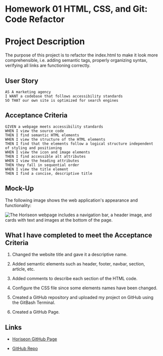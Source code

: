 # Homework 01 HTML, CSS, and Git: Code Refactor 

# Project Description

The purpose of this project is to refactor the index.html to make it look more comprehensible, i.e. adding semantic tags, properly organizing syntax, verifying all links are functioning correctly. 


## User Story

```
AS A marketing agency
I WANT a codebase that follows accessibility standards
SO THAT our own site is optimized for search engines
```

## Acceptance Criteria

```
GIVEN a webpage meets accessibility standards
WHEN I view the source code
THEN I find semantic HTML elements
WHEN I view the structure of the HTML elements
THEN I find that the elements follow a logical structure independent of styling and positioning
WHEN I view the icon and image elements
THEN I find accessible alt attributes
WHEN I view the heading attributes
THEN they fall in sequential order
WHEN I view the title element
THEN I find a concise, descriptive title
```

## Mock-Up

The following image shows the web application's appearance and functionality:

![The Horiseon webpage includes a navigation bar, a header image, and cards with text and images at the bottom of the page.](.assets/images/01-html-css-git-homework-demo.png)


## What I have completed to meet the Acceptance Criteria

1. Changed the website title and gave it a descriptive name.

2. Added semantic elements such as header, footer, navbar, section, article, etc.

3. Added comments to describe each section of the HTML code.

4. Configure the CSS file since some elements names have been changed.

5. Created a GitHub repository and uploaded my project on GitHub using the GitBash Terminal.

6. Created a GitHub Page. 

## Links

* [Horiseon GitHub Page](https://ilavine.github.io/code-refactoring-Horiseon/)

* [GitHub Repo](https://ilavine.github.io/code-refactoring-Horiseon/)
